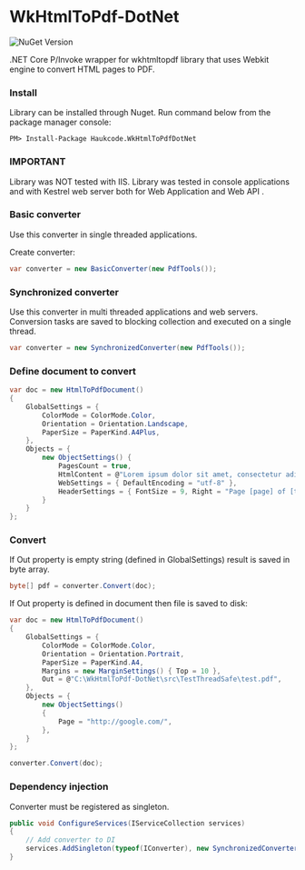 # WkHtmlToPdf-DotNet
![NuGet Version](https://buildstats.info/nuget/Haukcode.WkHtmlToPdfDotNet)

.NET Core P/Invoke wrapper for wkhtmltopdf library that uses Webkit engine to convert HTML pages to PDF.

### Install 

Library can be installed through Nuget. Run command below from the package manager console:

```
PM> Install-Package Haukcode.WkHtmlToPdfDotNet
```


### IMPORTANT
Library was NOT tested with IIS. Library was tested in console applications and with Kestrel web server both for Web Application and Web API . 

### 

### Basic converter
Use this converter in single threaded applications.

Create converter:
```csharp
var converter = new BasicConverter(new PdfTools());
```

### Synchronized converter
Use this converter in multi threaded applications and web servers. Conversion tasks are saved to blocking collection and executed on a single thread.

```csharp
var converter = new SynchronizedConverter(new PdfTools());
```

### Define document to convert
```csharp
var doc = new HtmlToPdfDocument()
{
    GlobalSettings = {
        ColorMode = ColorMode.Color,
        Orientation = Orientation.Landscape,
        PaperSize = PaperKind.A4Plus,
    },
    Objects = {
        new ObjectSettings() {
            PagesCount = true,
            HtmlContent = @"Lorem ipsum dolor sit amet, consectetur adipiscing elit. In consectetur mauris eget ultrices  iaculis. Ut                               odio viverra, molestie lectus nec, venenatis turpis.",
            WebSettings = { DefaultEncoding = "utf-8" },
            HeaderSettings = { FontSize = 9, Right = "Page [page] of [toPage]", Line = true, Spacing = 2.812 }
        }
    }
};

```

### Convert
If Out property is empty string (defined in GlobalSettings) result is saved in byte array. 
```csharp
byte[] pdf = converter.Convert(doc);
```

If Out property is defined in document then file is saved to disk:
```csharp
var doc = new HtmlToPdfDocument()
{
    GlobalSettings = {
        ColorMode = ColorMode.Color,
        Orientation = Orientation.Portrait,
        PaperSize = PaperKind.A4,
        Margins = new MarginSettings() { Top = 10 },
        Out = @"C:\WkHtmlToPdf-DotNet\src\TestThreadSafe\test.pdf",
    },
    Objects = {
        new ObjectSettings()
        {
            Page = "http://google.com/",
        },
    }
};
```
```csharp
converter.Convert(doc);
```

### Dependency injection
Converter must be registered as singleton.

```csharp
public void ConfigureServices(IServiceCollection services)
{
    // Add converter to DI
    services.AddSingleton(typeof(IConverter), new SynchronizedConverter(new PdfTools()));
}
```
